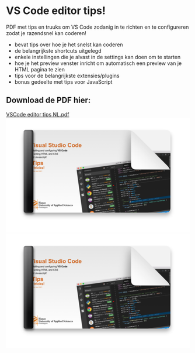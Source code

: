 # VS Code editor tips!

PDF met tips en truuks om VS Code zodanig in te richten en te configureren zodat je razendsnel kan coderen!

- bevat tips over hoe je het snelst kan coderen
- de belangrijkste shortcuts uitgelegd
- enkele instellingen die je alvast in de settings kan doen om te starten
- hoe je het preview venster inricht om automatisch een preview van je HTML pagina te zien
- tips voor de belangrijkste extensies/plugins
- bonus gedeelte met tips voor JavaScript

## Download de PDF hier:

[VSCode editor tips NL.pdf](https://cmd-groningen.github.io/vs-code-editor-tips/vscode-editor-tips-nl.pdf)
<a href ="https://cmd-groningen.github.io/vs-code-editor-tips/vscode-editor-tips-nl.pdf"><img src="thumbnail.png" alt="overview" style="max-width:100%;">
<img src="thumbnail.png">
</a>
